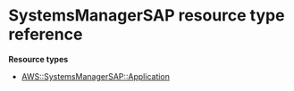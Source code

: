 # SystemsManagerSAP resource type reference<a name="AWS_SystemsManagerSAP"></a>

**Resource types**

- [AWS::SystemsManagerSAP::Application](aws-resource-systemsmanagersap-application.md)

